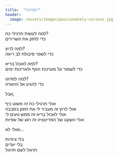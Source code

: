 ```yaml
---
title:  "סקרנות!"
header:
  image: /assets/images/passionately-curious.jpg
---
```

<!--more-->
למה לעשות תרגילי כח?  
כדי לחזק את השרירים

למה לרוץ?  
כדי לשפר סיבולת לב ריאה

למה לאכול בריא?  
כדי לשמור על מערכות הגוף ולאריכות ימים

למה למדוט?  
כדי להגיע אל ההארה

אבל,
  
אולי תרגילי כח זה פשוט כיף  
אולי לרוץ זה מעביר לי את הזמן בסבבה  
אולי לאכול בריא זה ממש טעים לי  
אולי השקט של המדיטציה זה רגע של שפיות

ואולי לא...

בלי ציפיות  
בלי יעדים  
תרגול לשם תרגול


